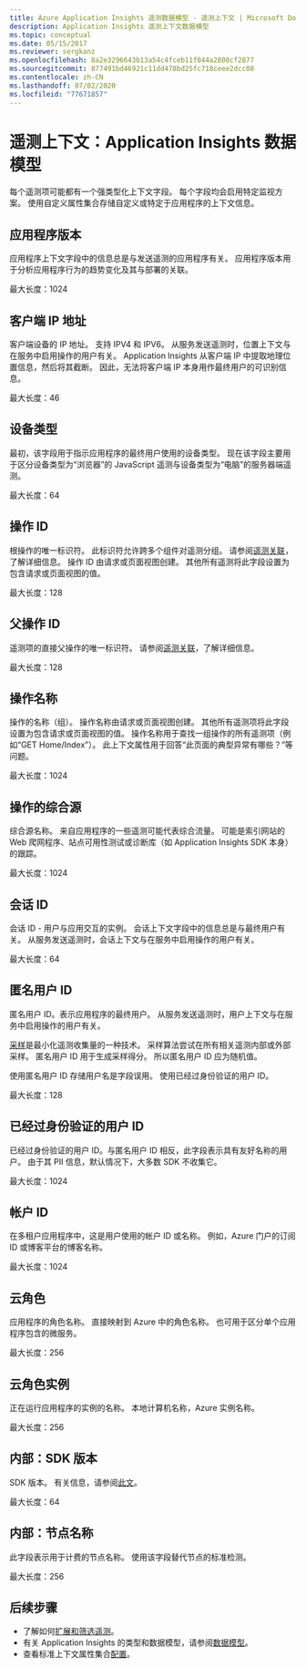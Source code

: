 ```yaml
---
title: Azure Application Insights 遥测数据模型 - 遥测上下文 | Microsoft Docs
description: Application Insights 遥测上下文数据模型
ms.topic: conceptual
ms.date: 05/15/2017
ms.reviewer: sergkanz
ms.openlocfilehash: 8a2e3296643b13a54c4fceb11f044a2808cf2877
ms.sourcegitcommit: 877491bd46921c11dd478bd25fc718ceee2dcc08
ms.contentlocale: zh-CN
ms.lasthandoff: 07/02/2020
ms.locfileid: "77671857"
---
```

# <a name="telemetry-context-application-insights-data-model"></a>遥测上下文：Application Insights 数据模型

每个遥测项可能都有一个强类型化上下文字段。 每个字段均会启用特定监视方案。 使用自定义属性集合存储自定义或特定于应用程序的上下文信息。


## <a name="application-version"></a>应用程序版本

应用程序上下文字段中的信息总是与发送遥测的应用程序有关。 应用程序版本用于分析应用程序行为的趋势变化及其与部署的关联。

最大长度：1024


## <a name="client-ip-address"></a>客户端 IP 地址

客户端设备的 IP 地址。 支持 IPV4 和 IPV6。 从服务发送遥测时，位置上下文与在服务中启用操作的用户有关。 Application Insights 从客户端 IP 中提取地理位置信息，然后将其截断。 因此，无法将客户端 IP 本身用作最终用户的可识别信息。 

最大长度：46


## <a name="device-type"></a>设备类型

最初，该字段用于指示应用程序的最终用户使用的设备类型。 现在该字段主要用于区分设备类型为“浏览器”的 JavaScript 遥测与设备类型为“电脑”的服务器端遥测。

最大长度：64


## <a name="operation-id"></a>操作 ID

根操作的唯一标识符。 此标识符允许跨多个组件对遥测分组。 请参阅[遥测关联](../../azure-monitor/app/correlation.md)，了解详细信息。 操作 ID 由请求或页面视图创建。 其他所有遥测将此字段设置为包含请求或页面视图的值。 

最大长度：128


## <a name="parent-operation-id"></a>父操作 ID

遥测项的直接父操作的唯一标识符。 请参阅[遥测关联](../../azure-monitor/app/correlation.md)，了解详细信息。

最大长度：128


## <a name="operation-name"></a>操作名称

操作的名称（组）。 操作名称由请求或页面视图创建。 其他所有遥测项将此字段设置为包含请求或页面视图的值。 操作名称用于查找一组操作的所有遥测项（例如“GET Home/Index”）。 此上下文属性用于回答“此页面的典型异常有哪些？”等问题。

最大长度：1024


## <a name="synthetic-source-of-the-operation"></a>操作的综合源

综合源名称。 来自应用程序的一些遥测可能代表综合流量。 可能是索引网站的 Web 爬网程序、站点可用性测试或诊断库（如 Application Insights SDK 本身）的跟踪。

最大长度：1024


## <a name="session-id"></a>会话 ID

会话 ID - 用户与应用交互的实例。 会话上下文字段中的信息总是与最终用户有关。 从服务发送遥测时，会话上下文与在服务中启用操作的用户有关。

最大长度：64


## <a name="anonymous-user-id"></a>匿名用户 ID

匿名用户 ID。表示应用程序的最终用户。 从服务发送遥测时，用户上下文与在服务中启用操作的用户有关。

[采样](../../azure-monitor/app/sampling.md)是最小化遥测收集量的一种技术。 采样算法尝试在所有相关遥测内部或外部采样。 匿名用户 ID 用于生成采样得分。 所以匿名用户 ID 应为随机值。 

使用匿名用户 ID 存储用户名是字段误用。 使用已经过身份验证的用户 ID。

最大长度：128


## <a name="authenticated-user-id"></a>已经过身份验证的用户 ID

已经过身份验证的用户 ID。与匿名用户 ID 相反，此字段表示具有友好名称的用户。 由于其 PII 信息，默认情况下，大多数 SDK 不收集它。

最大长度：1024


## <a name="account-id"></a>帐户 ID

在多租户应用程序中，这是用户使用的帐户 ID 或名称。 例如，Azure 门户的订阅 ID 或博客平台的博客名称。

最大长度：1024


## <a name="cloud-role"></a>云角色

应用程序的角色名称。 直接映射到 Azure 中的角色名称。 也可用于区分单个应用程序包含的微服务。

最大长度：256


## <a name="cloud-role-instance"></a>云角色实例

正在运行应用程序的实例的名称。 本地计算机名称，Azure 实例名称。

最大长度：256


## <a name="internal-sdk-version"></a>内部：SDK 版本

SDK 版本。 有关信息，请参阅[此文](https://github.com/microsoft/ApplicationInsights-Home/blob/master/EndpointSpecs/SDK-VERSIONS.md)。

最大长度：64


## <a name="internal-node-name"></a>内部：节点名称

此字段表示用于计费的节点名称。 使用该字段替代节点的标准检测。

最大长度：256


## <a name="next-steps"></a>后续步骤

- 了解如何[扩展和筛选遥测](../../azure-monitor/app/api-filtering-sampling.md)。
- 有关 Application Insights 的类型和数据模型，请参阅[数据模型](data-model.md)。
- 查看标准上下文属性集合[配置](../../azure-monitor/app/configuration-with-applicationinsights-config.md#telemetry-initializers-aspnet)。

